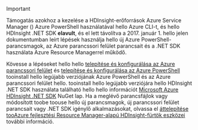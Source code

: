 > [!IMPORTANT]
> Támogatás azokhoz a kezelése a HDInsight-erőforrások Azure Service Manager () Azure PowerShell használatával hello Azure CLI-t, és hello HDInsight .NET SDK **elavult**, és el lett távolítva a 2017. január 1. hello jelen dokumentumban leírt lépések használja hello új Azure PowerShell-parancsmagok, az Azure parancssori felület parancsait és a .NET SDK használata Azure Resource Managerrel működő.
> 
> Kövesse a lépéseket hello hello [telepítése és konfigurálása az Azure parancssori felület](../articles/cli-install-nodejs.md) és [telepítése és konfigurálása az Azure PowerShell](/powershell/azureps-cmdlets-docs) tooinstall hello legújabb verziójának Azure PowerShell és az Azure parancssori felület hello. tooinstall hello legújabb verziójára hello HDInsight .NET SDK használata található hello hello információt [Microsoft Azure HDInsight .NET SDK](https://www.nuget.org/packages/Microsoft.WindowsAzure.Management.HDInsight/) NuGet lap. Ha a meglévő parancsfájlok vagy módosított toobe toouse hello új parancsmagok, új parancssori felület parancsait vagy .NET SDK igénylő alkalmazásokat, olvassa el [áttelepítése tooAzure fejlesztési Resource Manager-alapú HDInsight-fürtök eszközei](../articles/hdinsight/hdinsight-hadoop-development-using-azure-resource-manager.md) további információ.
> 
> 

